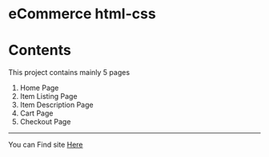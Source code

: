 # eCommerce html-css
# Contents
This project contains mainly 5 pages </br>
1. Home Page
2. Item Listing Page
3. Item Description Page
4. Cart Page
5. Checkout Page
   
<hr>

You can Find site [Here](https://avadhut-more-e-commerce-site.herokuapp.com/)